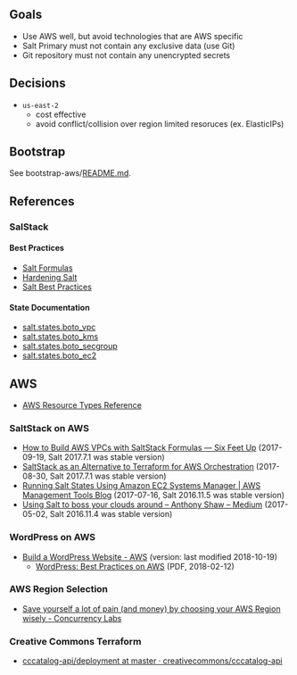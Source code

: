 ## Goals

- Use AWS well, but avoid technologies that are AWS specific
- Salt Primary must not contain any exclusive data (use Git)
- Git repository must not contain any unencrypted secrets


## Decisions

- `us-east-2`
  - cost effective
  - avoid conflict/collision over region limited resoruces (ex. ElasticIPs)


## Bootstrap

See bootstrap-aws/[README.md](bootstrap-aws/README.md).


## References


### SalStack


####  Best Practices

- [Salt Formulas](https://docs.saltstack.com/en/latest/topics/development/conventions/formulas.html)
- [Hardening Salt](https://docs.saltstack.com/en/latest/topics/hardening.html)
- [Salt Best Practices](https://docs.saltstack.com/en/latest/topics/best_practices.html)


#### State Documentation

- [salt.states.boto_vpc](https://docs.saltstack.com/en/latest/ref/states/all/salt.states.boto_vpc.html)
- [salt.states.boto_kms](https://docs.saltstack.com/en/latest/ref/states/all/salt.states.boto_kms.html)
- [salt.states.boto_secgroup](https://docs.saltstack.com/en/latest/ref/states/all/salt.states.boto_secgroup.html)
- [salt.states.boto_ec2](https://docs.saltstack.com/en/latest/ref/states/all/salt.states.boto_ec2.html)


## AWS

- [AWS Resource Types Reference](http://docs.aws.amazon.com/AWSCloudFormation/latest/UserGuide/aws-template-resource-type-ref.html)


### SaltStack on AWS

- [How to Build AWS VPCs with SaltStack Formulas — Six Feet Up](https://sixfeetup.com/blog/build-aws-vpc-with-saltstack) (2017-09-19, Salt 2017.7.1 was stable version)
- [SaltStack as an Alternative to Terraform for AWS Orchestration](https://eng.lyft.com/saltstack-as-an-alternative-to-terraform-for-aws-orchestration-cd2ceb06bf8c) (2017-08-30, Salt 2017.7.1 was stable version)
- [Running Salt States Using Amazon EC2 Systems Manager | AWS Management Tools Blog](https://aws.amazon.com/blogs/mt/running-salt-states-using-amazon-ec2-systems-manager/) (2017-07-16, Salt 2016.11.5 was stable version)
- [Using Salt to boss your clouds around – Anthony Shaw – Medium](https://medium.com/@anthonypjshaw/using-salt-to-boss-your-clouds-around-de2edb2f793d) (2017-05-02, Salt 2016.11.4 was stable version)


### WordPress on AWS

- [Build a WordPress Website - AWS](https://aws.amazon.com/getting-started/projects/build-wordpress-website/) (version: last modified 2018-10-19)
  - [WordPress: Best Practices on AWS](https://d0.awsstatic.com/whitepapers/wordpress-best-practices-on-aws.pdf) (PDF, 2018-02-12)


### AWS Region Selection

- [Save yourself a lot of pain (and money) by choosing your AWS Region wisely - Concurrency Labs](https://www.concurrencylabs.com/blog/choose-your-aws-region-wisely/)


### Creative Commons Terraform

- [cccatalog-api/deployment at master · creativecommons/cccatalog-api](https://github.com/creativecommons/cccatalog-api/tree/master/deployment)
